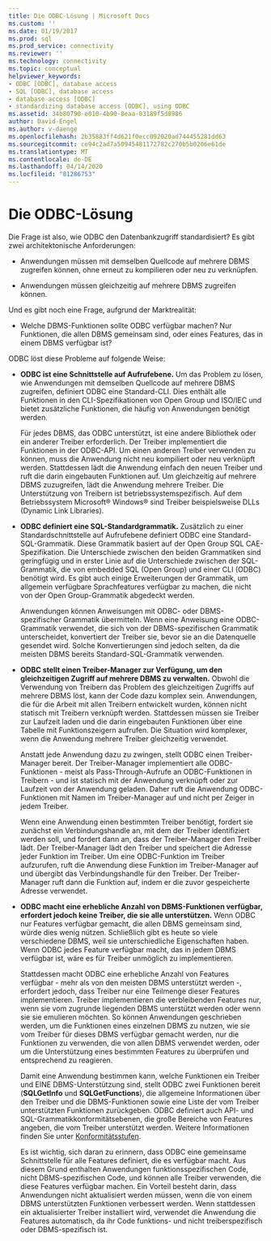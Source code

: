 ```yaml
---
title: Die ODBC-Lösung | Microsoft Docs
ms.custom: ''
ms.date: 01/19/2017
ms.prod: sql
ms.prod_service: connectivity
ms.reviewer: ''
ms.technology: connectivity
ms.topic: conceptual
helpviewer_keywords:
- ODBC [ODBC], database access
- SQL [ODBC], database access
- database access [ODBC]
- standardizing database access [ODBC], using ODBC
ms.assetid: 34b80790-e010-4b90-8eaa-03189f5d8986
author: David-Engel
ms.author: v-daenge
ms.openlocfilehash: 2b35883ff4d621f0ecc092020ad744455281dd63
ms.sourcegitcommit: ce94c2ad7a50945481172782c270b5b0206e61de
ms.translationtype: MT
ms.contentlocale: de-DE
ms.lasthandoff: 04/14/2020
ms.locfileid: "81286753"
---
```

# <a name="the-odbc-solution"></a>Die ODBC-Lösung
Die Frage ist also, wie ODBC den Datenbankzugriff standardisiert? Es gibt zwei architektonische Anforderungen:  
  
-   Anwendungen müssen mit demselben Quellcode auf mehrere DBMS zugreifen können, ohne erneut zu kompilieren oder neu zu verknüpfen.  
  
-   Anwendungen müssen gleichzeitig auf mehrere DBMS zugreifen können.  
  
 Und es gibt noch eine Frage, aufgrund der Marktrealität:  
  
-   Welche DBMS-Funktionen sollte ODBC verfügbar machen? Nur Funktionen, die allen DBMS gemeinsam sind, oder eines Features, das in einem DBMS verfügbar ist?  
  
 ODBC löst diese Probleme auf folgende Weise:  
  
-   **ODBC ist eine Schnittstelle auf Aufrufebene.** Um das Problem zu lösen, wie Anwendungen mit demselben Quellcode auf mehrere DBMS zugreifen, definiert ODBC eine Standard-CLI. Dies enthält alle Funktionen in den CLI-Spezifikationen von Open Group und ISO/IEC und bietet zusätzliche Funktionen, die häufig von Anwendungen benötigt werden.  
  
     Für jedes DBMS, das ODBC unterstützt, ist eine andere Bibliothek oder ein anderer Treiber erforderlich. Der Treiber implementiert die Funktionen in der ODBC-API. Um einen anderen Treiber verwenden zu können, muss die Anwendung nicht neu kompiliert oder neu verknüpft werden. Stattdessen lädt die Anwendung einfach den neuen Treiber und ruft die darin eingebauten Funktionen auf. Um gleichzeitig auf mehrere DBMS zuzugreifen, lädt die Anwendung mehrere Treiber. Die Unterstützung von Treibern ist betriebssystemspezifisch. Auf dem Betriebssystem Microsoft® Windows® sind Treiber beispielsweise DLLs (Dynamic Link Libraries).  
  
-   **ODBC definiert eine SQL-Standardgrammatik.** Zusätzlich zu einer Standardschnittstelle auf Aufrufebene definiert ODBC eine Standard-SQL-Grammatik. Diese Grammatik basiert auf der Open Group SQL CAE-Spezifikation. Die Unterschiede zwischen den beiden Grammatiken sind geringfügig und in erster Linie auf die Unterschiede zwischen der SQL-Grammatik, die von embedded SQL (Open Group) und einer CLI (ODBC) benötigt wird. Es gibt auch einige Erweiterungen der Grammatik, um allgemein verfügbare Sprachfeatures verfügbar zu machen, die nicht von der Open Group-Grammatik abgedeckt werden.  
  
     Anwendungen können Anweisungen mit ODBC- oder DBMS-spezifischer Grammatik übermitteln. Wenn eine Anweisung eine ODBC-Grammatik verwendet, die sich von der DBMS-spezifischen Grammatik unterscheidet, konvertiert der Treiber sie, bevor sie an die Datenquelle gesendet wird. Solche Konvertierungen sind jedoch selten, da die meisten DBMS bereits Standard-SQL-Grammatik verwenden.  
  
-   **ODBC stellt einen Treiber-Manager zur Verfügung, um den gleichzeitigen Zugriff auf mehrere DBMS zu verwalten.** Obwohl die Verwendung von Treibern das Problem des gleichzeitigen Zugriffs auf mehrere DBMS löst, kann der Code dazu komplex sein. Anwendungen, die für die Arbeit mit allen Treibern entwickelt wurden, können nicht statisch mit Treibern verknüpft werden. Stattdessen müssen sie Treiber zur Laufzeit laden und die darin eingebauten Funktionen über eine Tabelle mit Funktionszeigern aufrufen. Die Situation wird komplexer, wenn die Anwendung mehrere Treiber gleichzeitig verwendet.  
  
     Anstatt jede Anwendung dazu zu zwingen, stellt ODBC einen Treiber-Manager bereit. Der Treiber-Manager implementiert alle ODBC-Funktionen - meist als Pass-Through-Aufrufe an ODBC-Funktionen in Treibern - und ist statisch mit der Anwendung verknüpft oder zur Laufzeit von der Anwendung geladen. Daher ruft die Anwendung ODBC-Funktionen mit Namen im Treiber-Manager auf und nicht per Zeiger in jedem Treiber.  
  
     Wenn eine Anwendung einen bestimmten Treiber benötigt, fordert sie zunächst ein Verbindungshandle an, mit dem der Treiber identifiziert werden soll, und fordert dann an, dass der Treiber-Manager den Treiber lädt. Der Treiber-Manager lädt den Treiber und speichert die Adresse jeder Funktion im Treiber. Um eine ODBC-Funktion im Treiber aufzurufen, ruft die Anwendung diese Funktion im Treiber-Manager auf und übergibt das Verbindungshandle für den Treiber. Der Treiber-Manager ruft dann die Funktion auf, indem er die zuvor gespeicherte Adresse verwendet.  
  
-   **ODBC macht eine erhebliche Anzahl von DBMS-Funktionen verfügbar, erfordert jedoch keine Treiber, die sie alle unterstützen.** Wenn ODBC nur Features verfügbar gemacht, die allen DBMS gemeinsam sind, würde dies wenig nützen. Schließlich gibt es heute so viele verschiedene DBMS, weil sie unterschiedliche Eigenschaften haben. Wenn ODBC jedes Feature verfügbar macht, das in jedem DBMS verfügbar ist, wäre es für Treiber unmöglich zu implementieren.  
  
     Stattdessen macht ODBC eine erhebliche Anzahl von Features verfügbar - mehr als von den meisten DBMS unterstützt werden -, erfordert jedoch, dass Treiber nur eine Teilmenge dieser Features implementieren. Treiber implementieren die verbleibenden Features nur, wenn sie vom zugrunde liegenden DBMS unterstützt werden oder wenn sie sie emulieren möchten. So können Anwendungen geschrieben werden, um die Funktionen eines einzelnen DBMS zu nutzen, wie sie vom Treiber für dieses DBMS verfügbar gemacht werden, nur die Funktionen zu verwenden, die von allen DBMS verwendet werden, oder um die Unterstützung eines bestimmten Features zu überprüfen und entsprechend zu reagieren.  
  
     Damit eine Anwendung bestimmen kann, welche Funktionen ein Treiber und EINE DBMS-Unterstützung sind, stellt ODBC zwei Funktionen bereit (**SQLGetInfo** und **SQLGetFunctions**), die allgemeine Informationen über den Treiber und die DBMS-Funktionen sowie eine Liste der vom Treiber unterstützten Funktionen zurückgeben. ODBC definiert auch API- und SQL-Grammatikkonformitätsebenen, die große Bereiche von Features angeben, die vom Treiber unterstützt werden. Weitere Informationen finden Sie unter [Konformitätsstufen](../../odbc/reference/develop-app/conformance-levels.md).  
  
     Es ist wichtig, sich daran zu erinnern, dass ODBC eine gemeinsame Schnittstelle für alle Features definiert, die es verfügbar macht. Aus diesem Grund enthalten Anwendungen funktionsspezifischen Code, nicht DBMS-spezifischen Code, und können alle Treiber verwenden, die diese Features verfügbar machen. Ein Vorteil besteht darin, dass Anwendungen nicht aktualisiert werden müssen, wenn die von einem DBMS unterstützten Funktionen verbessert werden. Wenn stattdessen ein aktualisierter Treiber installiert wird, verwendet die Anwendung die Features automatisch, da ihr Code funktions- und nicht treiberspezifisch oder DBMS-spezifisch ist.
